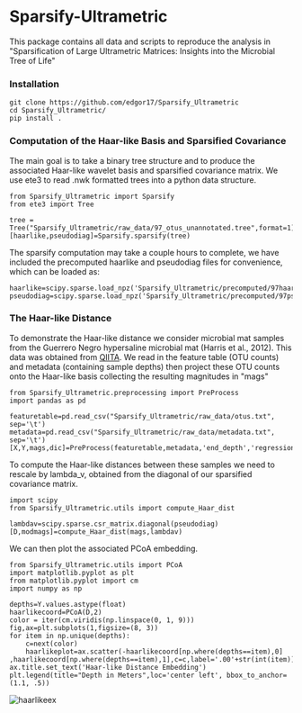 # Sparsify-Ultrametric

This package contains all data and scripts to reproduce the analysis in "Sparsification of Large Ultrametric Matrices: Insights into the Microbial Tree of Life"

### Installation 

```
git clone https://github.com/edgor17/Sparsify_Ultrametric
cd Sparsify_Ultrametric/
pip install .
```

### Computation of the Haar-like Basis and Sparsified Covariance

The main goal is to take a binary tree structure and to produce the associated Haar-like wavelet basis and sparsified covariance matrix. We use ete3 to read .nwk formatted trees into a python data structure.  

```
from Sparsify_Ultrametric import Sparsify
from ete3 import Tree

tree = Tree("Sparsify_Ultrametric/raw_data/97_otus_unannotated.tree",format=1)
[haarlike,pseudodiag]=Sparsify.sparsify(tree)
```

The sparsify computation may take a couple hours to complete, we have included the precomputed haarlike and pseudodiag files for convenience, which can be loaded as:

```
haarlike=scipy.sparse.load_npz('Sparsify_Ultrametric/precomputed/97haarlike.npz')
pseudodiag=scipy.sparse.load_npz('Sparsify_Ultrametric/precomputed/97pseudodiag.npz')
```

### The Haar-like Distance

To demonstrate the Haar-like distance we consider microbial mat samples from the Guerrero Negro hypersaline microbial mat (Harris et al., 2012). This data was obtained from [QIITA](https://qiita.ucsd.edu/study/description/1200#). We read in the feature table (OTU counts) and metadata (containing sample depths) then project these OTU counts onto the Haar-like basis collecting the resulting magnitudes in "mags"

```
from Sparsify_Ultrametric.preprocessing import PreProcess
import pandas as pd

featuretable=pd.read_csv("Sparsify_Ultrametric/raw_data/otus.txt", sep='\t')
metadata=pd.read_csv("Sparsify_Ultrametric/raw_data/metadata.txt", sep='\t')
[X,Y,mags,dic]=PreProcess(featuretable,metadata,'end_depth','regression',tree,haarlike)
```

To compute the Haar-like distances between these samples we need to rescale by lambda_v, obtained from the diagonal of our sparsified covariance matrix. 

```
import scipy
from Sparsify_Ultrametric.utils import compute_Haar_dist

lambdav=scipy.sparse.csr_matrix.diagonal(pseudodiag)
[D,modmags]=compute_Haar_dist(mags,lambdav)
```

We can then plot the associated PCoA embedding.

```
from Sparsify_Ultrametric.utils import PCoA
import matplotlib.pyplot as plt
from matplotlib.pyplot import cm
import numpy as np

depths=Y.values.astype(float)
haarlikecoord=PCoA(D,2)
color = iter(cm.viridis(np.linspace(0, 1, 9)))
fig,ax=plt.subplots(1,figsize=(8, 3))
for item in np.unique(depths):
    c=next(color)
    haarlikeplot=ax.scatter(-haarlikecoord[np.where(depths==item),0] ,haarlikecoord[np.where(depths==item),1],c=c,label='.00'+str(int(item)))
ax.title.set_text('Haar-like Distance Embedding')
plt.legend(title="Depth in Meters",loc='center left', bbox_to_anchor=(1.1, .5))
```

![haarlikeex](https://github.com/edgor17/Sparsify_Ultrametric/assets/87628022/3304d8a8-fc6a-4195-b6a4-657e44075a9e)



